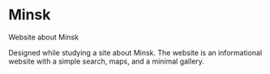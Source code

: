# Minsk
Website about Minsk

Designed while studying a site about Minsk.
The website is an informational website with a simple search, maps, and a minimal gallery.

